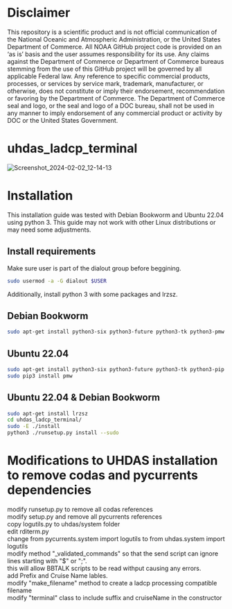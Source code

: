 Disclaimer
==========
This repository is a scientific product and is not official communication of the National Oceanic and
Atmospheric Administration, or the United States Department of Commerce. All NOAA GitHub project code is
provided on an ‘as is’ basis and the user assumes responsibility for its use. Any claims against the Department of
Commerce or Department of Commerce bureaus stemming from the use of this GitHub project will be governed
by all applicable Federal law. Any reference to specific commercial products, processes, or services by service
mark, trademark, manufacturer, or otherwise, does not constitute or imply their endorsement, recommendation or
favoring by the Department of Commerce. The Department of Commerce seal and logo, or the seal and logo of a
DOC bureau, shall not be used in any manner to imply endorsement of any commercial product or activity by
DOC or the United States Government.

# uhdas_ladcp_terminal 
![Screenshot_2024-02-02_12-14-13](https://github.com/ExplodingTuna/uhdas_ladcp_terminal/assets/146979376/89f1556b-a4f9-42a2-90c3-bf0fd6c7fd68)

# Installation
This installation guide was tested with Debian Bookworm and Ubuntu 22.04 using python 3. This guide may not work with other Linux distributions or may need some adjustments.

## Install requirements 
Make sure user is part of the dialout group before beggining. 

```bash
sudo usermod -a -G dialout $USER
```
Additionally, install python 3 with some packages and lrzsz.
## Debian Bookworm
```bash
sudo apt-get install python3-six python3-future python3-tk python3-pmw python3-numpy
```

## Ubuntu 22.04
```bash
sudo apt-get install python3-six python3-future python3-tk python3-pip python3-numpy
sudo pip3 install pmw
```

## Ubuntu 22.04 & Debian Bookworm
```bash
sudo apt-get install lrzsz
cd uhdas_ladcp_terminal/
sudo -E ./install
python3 ./runsetup.py install --sudo
```

# Modifications to UHDAS installation to remove codas and pycurrents dependencies 
modify runsetup.py to remove all codas references</br>
modify setup.py and remove all pycurrents references</br>
copy logutils.py to uhdas/system folder</br>
edit rditerm.py</br>
    change from pycurrents.system import logutils to from uhdas.system import logutils</br>
    modify method "_validated_commands" so that the send script can ignore lines starting with "$" or ";".</br>
    this will allow BBTALK scripts to be read withput causing any errors.</br>
    add Prefix and Cruise Name lables.</br>
    modify "make_filename" method to create a ladcp processing compatible filename</br>
    modify "terminal" class to include suffix and cruiseName in the constructor</br>





